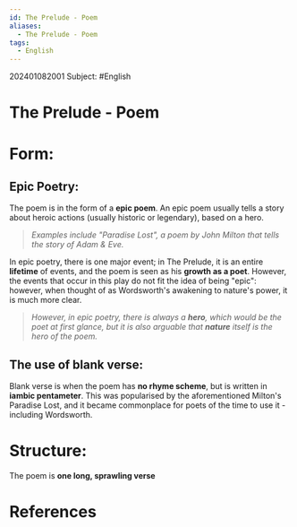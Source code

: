 ```yaml
---
id: The Prelude - Poem
aliases:
  - The Prelude - Poem
tags:
  - English
---
```

202401082001
Subject: #English



# The Prelude - Poem

# Form:

## Epic Poetry:

The poem is in the form of a **epic poem**. An epic poem usually tells a story about heroic actions (usually historic or legendary), based on a hero.

> *Examples include "Paradise Lost", a poem by John Milton that tells the story of Adam & Eve.* 

In epic poetry, there is one major event; in The Prelude, it is an entire **lifetime** of events, and the poem is seen as his **growth as a poet**. However, the events that occur in this play do not fit the idea of being "epic": however, when thought of as Wordsworth's awakening to nature's power, it is much more clear.

> *However, in epic poetry, there is always a **hero**, which would be the poet at first glance, but it is also arguable that **nature** itself is the hero of the poem.* 

## The use of blank verse:

Blank verse is when the poem has **no rhyme scheme**, but is written in **iambic pentameter**. This was popularised by the aforementioned Milton's Paradise Lost, and it became commonplace for poets of the time to use it - including Wordsworth.

# Structure:

The poem is **one long, sprawling verse** 

# **References**
